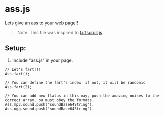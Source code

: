 # ass.js

Lets give an ass to your web page!!

> Note: This file was inspired to [fartscroll.js](https://github.com/theonion/fartscroll.js).

## Setup:

1. Include "ass.js" in your page. 

```
// Let's fart!!!
Ass.fart();
```

```
// You can define the fart's index, if not, it will be randomic
Ass.fart(2);
```

```
// You can add new flatus in this way, push the amazing noises to the correct array, ou must obey the formats.
Ass.mp3.sound.push("soundBase64String").
Ass.ogg.sound.push("soundBase64String").
```